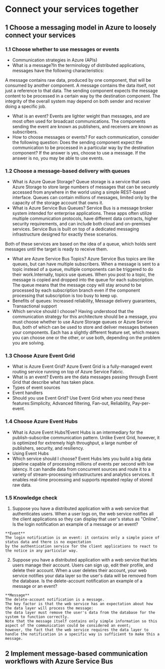 # Connect your services together
## 1 Choose a messaging model in Azure to loosely connect your services
### 1.1 Choose whether to use messages or events
- Communication strategies in Azure (APIs)
- What is a message?In the terminology of distributed applications, messages have the following characteristics:

A message contains raw data, produced by one component, that will be consumed by another component.
A message contains the data itself, not just a reference to that data.
The sending component expects the message content to be processed in a certain way by the destination component. The integrity of the overall system may depend on both sender and receiver doing a specific job.

- What is an event? Events are lighter weight than messages, and are most often used for broadcast communications. The components sending the event are known as publishers, and receivers are known as subscribers.
- How to choose messages or events? For each communication, consider the following question: Does the sending component expect the communication to be processed in a particular way by the destination component? If the answer is yes, choose to use a message. If the answer is no, you may be able to use events.
### 1.2 Choose a message-based delivery with queues
- What is Azure Queue Storage? Queue storage is a service that uses Azure Storage to store large numbers of messages that can be securely accessed from anywhere in the world using a simple REST-based interface. Queues can contain millions of messages, limited only by the capacity of the storage account that owns it.
- What is Azure Service Bus Queues? Service Bus is a message broker system intended for enterprise applications. These apps often utilize multiple communication protocols, have different data contracts, higher security requirements, and can include both cloud and on-premises services. Service Bus is built on top of a dedicated messaging infrastructure designed for exactly these scenarios.

Both of these services are based on the idea of a queue, which holds sent messages until the target is ready to receive them.
- What are Azure Service Bus Topics? Azure Service Bus topics are like queues, but can have multiple subscribers. When a message is sent to a topic instead of a queue, multiple components can be triggered to do their work.Internally, topics use queues. When you post to a topic, the message is copied and dropped into the queue for each subscription. The queue means that the message copy will stay around to be processed by each subscription branch even if the component processing that subscription is too busy to keep up.
- Benefits of queues: Increased reliability, Message delivery guarantees, Transactional support
- Which service should I choose? Having understood that the communication strategy for this architecture should be a message, you must choose whether to use Azure Storage queues or Azure Service Bus, both of which can be used to store and deliver messages between your components. Each has a slightly different feature set, which means you can choose one or the other, or use both, depending on the problem you are solving.
### 1.3 Choose Azure Event Grid
- What is Azure Event Grid? Azure Event Grid is a fully-managed event routing service running on top of Azure Service Fabric.
- What is an event? Events are the data messages passing through Event Grid that describe what has taken place. 
- Types of event sources
- Event handlers
- Should you use Event Grid? Use Event Grid when you need these features:Simplicity, Advanced filtering, Fan-out, Reliability, Pay-per-event.
### 1.4 Choose Azure Event Hubs
- What is Azure Event Hubs?Event Hubs is an intermediary for the publish-subscribe communication pattern. Unlike Event Grid, however, it is optimized for extremely high throughput, a large number of publishers, security, and resiliency.
- Using Event Hubs
- Which service should I choose? Event Hubs lets you build a big data pipeline capable of processing millions of events per second with low latency. It can handle data from concurrent sources and route it to a variety of stream-processing infrastructures and analytics services. It enables real-time processing and supports repeated replay of stored raw data.
### 1.5 Knowledge check
1. Suppose you have a distributed application with a web service that authenticates users. When a user logs on, the web service notifies all the client applications so they can display that user's status as "Online". Is the login notification an example of a message or an event?
```
**Event**
The login notification is an event: it contains only a simple piece of status data and there is no expectation 
by the authentication service for the client applications to react to the notice in any particular way.
```
2. Suppose you have a distributed application with a web service that lets users manage their account. Users can sign up, edit their profile, and delete their account. When a user deletes their account, your web service notifies your data layer so the user's data will be removed from the database. Is the delete-account notification an example of a message or an event?
```
**Message**
The delete-account notification is a message. 
The key factor is that the web service has an expectation about how the data layer will process the message: 
the data layer must remove the user's data from the database for the system to function correctly. 
Note that the message itself contains only simple information so this aspect of the communication could be considered an event; 
however, the fact that the web service requires the data layer to 
handle the notification in a specific way is sufficient to make this a message.
```
## 2 Implement message-based communication workflows with Azure Service Bus
